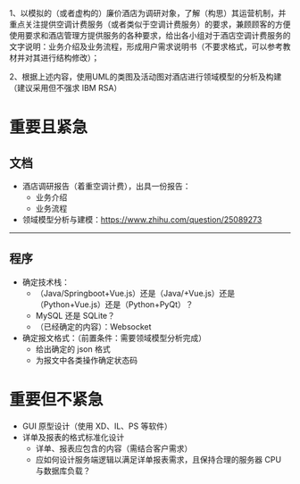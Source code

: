 
1、以模拟的（或者虚构的）廉价酒店为调研对象，了解（构思）其运营机制，并重点关注提供空调计费服务（或者类似于空调计费服务）的要求，兼顾顾客的方便使用要求和酒店管理方提供服务的各种要求，给出各小组对于酒店空调计费服务的文字说明：业务介绍及业务流程，形成用户需求说明书（不要求格式，可以参考教材并对其进行结构修改）；

2、根据上述内容，使用UML的类图及活动图对酒店进行领域模型的分析及构建（建议采用但不强求 IBM RSA）

# 重要且紧急

## 文档

* 酒店调研报告（着重空调计费），出具一份报告：
	* 业务介绍
	* 业务流程
* 领域模型分析与建模：https://www.zhihu.com/question/25089273

----

## 程序

* 确定技术栈：
	* （Java/Springboot+Vue.js）还是（Java/+Vue.js）还是（Python+Vue.js）还是（Python+PyQt）？
	* MySQL 还是 SQLite？
	* （已经确定的内容）：Websocket
* 确定报文格式：（前置条件：需要领域模型分析完成）
	* 给出确定的 json 格式
	* 为报文中各类操作确定状态码

# 重要但不紧急

* GUI 原型设计（使用 XD、IL、PS 等软件）
* 详单及报表的格式标准化设计
	* 详单、报表应包含的内容（需结合客户需求）
	* 应如何设计服务端逻辑以满足详单报表需求，且保持合理的服务器 CPU 与数据库负载？